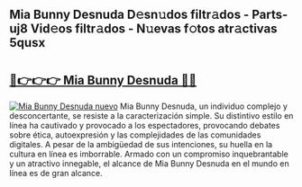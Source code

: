 ## Mia Bunny Desnuda D𝚎sn𝚞dos filtr𝚊dos - Parts-uj8 Vid𝚎os filtr𝚊dos - N𝚞evas f𝚘tos atr𝚊ctivas 5qusx

# <h2><a href="http://mb2yxe.tromn.icu/?c=Mia+Bunny+Desnuda">🔗👉👉👉 Mia Bunny Desnuda 🔗🔗</a></h2>

[![Mia Bunny Desnuda nuevo](https://i.imgur.com/pEAQMta.gif)](http://mb2yxe.tromn.icu/?c=Mia+Bunny+Desnuda)
Mia Bunny Desnuda, un individuo complejo y desconcertante, se resiste a la caracterización simple. Su distintivo estilo en línea ha cautivado y provocado a los espectadores, provocando debates sobre ética, autoexpresión y las complejidades de las comunidades digitales. A pesar de la ambigüedad de sus intenciones, su huella en la cultura en línea es imborrable. Armado con un compromiso inquebrantable y un atractivo innegable, el alcance de Mia Bunny Desnuda en el mundo en línea es de gran alcance.
